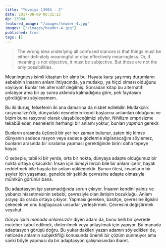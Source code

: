 ```yaml
---
title: "Yevmiye 13904 - 2"
date: 2017-08-09 00:31:13
dp: 13904
featured_image: "/images/header-4.jpg"
images: ["/images/header-4.jpg"]
published: true
tags: []
---
```





> The wrong idea underlying all confused stances is that things must be either
> definitely meaningful or else effectively meaningless. Or, if meaning is not
> objective, it must be subjective. But these are not the only possibilities.

Meaningness isimli kitaptan bir alıntı bu. Hayata karşı şaşırmış durumların
sebebinin insanın anlam ihtiyacında, ya mutlakçı, ya hiçci olması olduğunu
söylüyor. Bunlar tek alternatif değilmiş. Sonradan kitap bu alternatifi
anlatıyor ama bir ay sonra aklımda kalmadığına göre, pek faydasını gördüğümü
söyleyemem.

Bu iki duruş, felsefenin iki ana damarına da nisbet edilebilir. Mutlakçılık
rasyonalizm'dir, dünyadaki nesnelerin kendi başlarına anlamları olduğunu ve
bizim buna rasyonel olarak ulaşabileceğimizi söyler, Nihilizm emprisizme tekabül
eder, nesnelerin herhangi bir anlamı yoktur, bunları *yapman* gerekir.

Bunların arasında üçüncü bir yer her zaman bulunur, zaten hiç kimse dünyanın
sadece rasyon veya sadece gözlemle algılanacağını söylemez, bunların arasında
bir sıralama yapması gerektiğinde birini daha tepeye koyar.

O sebeple, tabii ki bir yerde, orta bir nokta, dünyaya adapte olduğumuz bir
nokta ortaya çıkacaktır. İnsan için *ölmeyi tercih* bile bir anlam içerir,
hayatı reddetmek bile hayata bir anlam yüklemektir. Bunun ötesi, insanların bir
şeyler için yaşaması, genelde bir şekilde çevresine adapte olmasıyla mümkün
görünür bana.

Bu adaptasyon işe yaramadığında sorun çıkıyor. İnsanın kendini yalnız ve yabancı
hissetmesinin sebebi, çevresiyle olan iletişim bozukluğu. Anlam arayışı da orada
ortaya çıkıyor. Yapması gereken, basitçe, çevresine ilgisini çekecek ve onu
bağlayacak unsurlar yerleştirmek. Çevresini değiştirmek veyahut.

*Dünya içkin manada anlamsızdır* diyen adam da, bunu belli bir çevrede muteber
kabul edilmek, dinlenilmek veya anlaşılmak için yapıyor. Bu manada adaptasyon
görüşü doğru. Bu yukarıdakileri yazan adamın söyledikleri de, neticede anlamın
subjektifliği konusunda önemli bir çözüm sunmuyor ama sanki böyle yapması da bir
adaptasyon çalışmasından ibaret.
    

